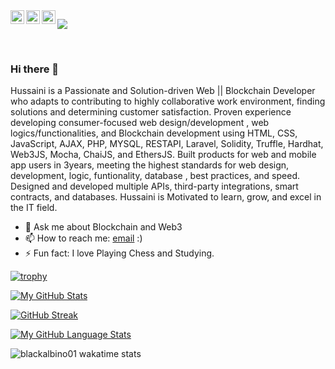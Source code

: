 <a href="https://www.instagram.com/hussainmauwal01/">
  <img align="left" alt="Hussain's Instagram" width="22px" src="https://raw.githubusercontent.com/hussainweb/hussainweb/main/icons/instagram.png" />
</a>
<a href="https://www.twitter.com/HussainMAuwal">
  <img align="left" alt="Hussaini Muhammad Auwal | Twitter" width="22px" src="https://raw.githubusercontent.com/peterthehan/peterthehan/master/assets/twitter.svg" />
</a>
<a href="https://www.linkedin.com/in/hussainmauwal/">
  <img align="left" alt="Hussain's LinkedIN" width="22px" src="https://raw.githubusercontent.com/peterthehan/peterthehan/master/assets/linkedin.svg" />
</a>

![](https://visitor-badge.glitch.me/badge?page_id=blackalbino01.blackalbino01)

<br />



### Hi there 👋


Hussaini is a Passionate and Solution-driven Web || Blockchain Developer who adapts to contributing to highly collaborative work environment, finding solutions and determining customer satisfaction. Proven experience developing consumer-focused web design/development , web logics/functionalities, and Blockchain development using HTML, CSS, JavaScript, AJAX, PHP, MYSQL, RESTAPI, Laravel, Solidity, Truffle, Hardhat, Web3JS, Mocha, ChaiJS, and EthersJS. Built products for web and mobile app users in 3years, meeting the highest standards for web design, development, logic, funtionality, database , best practices, and speed. Designed and developed multiple APIs, third-party integrations, smart contracts, and databases. Hussaini is Motivated to learn, grow, and excel in the IT field.

 

- 💬 Ask me about Blockchain and Web3
- 📫 How to reach me: [email](mailto:hauwal4969@gmail.com) :)
- ⚡ Fun fact: I love Playing Chess and Studying.


[![trophy](https://github-profile-trophy.vercel.app/?username=blackalbino01&theme=onedark)](https://github.com/ryo-ma/github-profile-trophy)


[![My GitHub Stats](https://github-readme-stats.vercel.app/api/?username=blackalbino01&count_private=true&theme=tokyonight&showicons=true)]()

[![GitHub Streak](https://github-readme-streak-stats.herokuapp.com/?user=blackalbino01&theme=dark)](https://git.io/streak-stats)

[![My GitHub Language Stats](https://github-readme-stats.vercel.app/api/top-langs/?username=blackalbino01&langs_count=5&theme=tokyonight)]()

![blackalbino01 wakatime stats](https://github-readme-stats.vercel.app/api/wakatime?username=blackalbino1&layout=compact&theme=blue-green)




